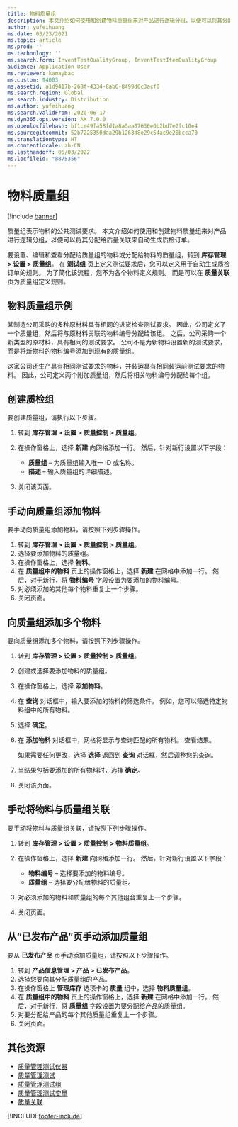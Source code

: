 ```yaml
---
title: 物料质量组
description: 本文介绍如何使用和创建物料质量组来对产品进行逻辑分组，以便可以将其分配给质量关联来自动生成质检订单。
author: yufeihuang
ms.date: 03/23/2021
ms.topic: article
ms.prod: ''
ms.technology: ''
ms.search.form: InventTestQualityGroup, InventTestItemQualityGroup
audience: Application User
ms.reviewer: kamaybac
ms.custom: 94003
ms.assetid: a1d9417b-268f-4334-8ab6-8499d6c3acf0
ms.search.region: Global
ms.search.industry: Distribution
ms.author: yufeihuang
ms.search.validFrom: 2020-06-17
ms.dyn365.ops.version: AX 7.0.0
ms.openlocfilehash: bf1ce49fa58fd1a8a5aa07636e0b2bd7e2fc10e4
ms.sourcegitcommit: 52b7225350daa29b1263d8e29c54ac9e20bcca70
ms.translationtype: HT
ms.contentlocale: zh-CN
ms.lasthandoff: 06/03/2022
ms.locfileid: "8875356"
---
```

# <a name="item-quality-groups"></a>物料质量组

[!include [banner](../includes/banner.md)]

质量组表示物料的公共测试要求。 本文介绍如何使用和创建物料质量组来对产品进行逻辑分组，以便可以将其分配给质量关联来自动生成质检订单。

要设置、编辑和查看分配给质量组的物料或分配给物料的质量组，转到 **库存管理 \> 设置 \> 质量组**。 在 **测试组** 页上定义测试要求后，您可以定义用于自动生成质检订单的规则。 为了简化该流程，您不为各个物料定义规则。 而是可以在 **质量关联** 页为质量组定义规则。

## <a name="example-of-an-item-quality-group"></a>物料质量组示例

某制造公司采购的多种原材料具有相同的进货检查测试要求。 因此，公司定义了一个质量组，然后将与原材料关联的物料编号分配给该组。 之后，公司采购一个新类型的原材料，具有相同的测试要求。 公司不是为新物料设置新的测试要求，而是将新物料的物料编号添加到现有的质量组。

这家公司还生产具有相同测试要求的物料，并装运具有相同装运前测试要求的物料。 因此，公司定义两个附加质量组，然后将相关物料编号分配给每个组。

## <a name="create-a-quality-group"></a>创建质检组

要创建质量组，请执行以下步骤。

1. 转到 **库存管理 \> 设置 \> 质量控制 \> 质量组**。
1. 在操作窗格上，选择 **新建** 向网格添加一行。 然后，针对新行设置以下字段：

    - **质量组** – 为质量组输入唯一 ID 或名称。
    - **描述** – 输入质量组的详细描述。

1. 关闭该页面。

## <a name="manually-add-items-to-a-quality-group"></a>手动向质量组添加物料

要手动向质量组添加物料，请按照下列步骤操作。

1. 转到 **库存管理 \> 设置 \> 质量控制 \> 质量组**。
1. 选择要添加物料的质量组。
1. 在操作窗格上，选择 **物料**。
1. 在 **质量组中的物料** 页上的操作窗格上，选择 **新建** 在网格中添加一行。 然后，对于新行，将 **物料编号** 字段设置为要添加的物料编号。
1. 对必须添加的其他每个物料重复上一个步骤。
1. 关闭页面。

## <a name="add-multiple-items-to-a-quality-group"></a>向质量组添加多个物料

要向质量组添加多个物料，请按照下列步骤操作。

1. 转到 **库存管理 \> 设置 \> 质量控制 \> 质量组**。
1. 创建或选择要添加物料的质量组。
1. 在操作窗格上，选择 **添加物料**。
1. 在 **查询** 对话框中，输入要添加的物料的筛选条件。 例如，您可以筛选特定物料组中的所有物料。
1. 选择 **确定**。
1. 在 **添加物料** 对话框中，网格将显示与查询匹配的所有物料。 查看结果。

    如果需要任何更改，选择 **选择** 返回到 **查询** 对话框，然后调整您的查询。

1. 当结果包括要添加的所有物料时，选择 **确定**。
1. 关闭该页面。

## <a name="manually-associate-an-item-with-a-quality-group"></a>手动将物料与质量组关联

要手动将物料与质量组关联，请按照下列步骤操作。

1. 转到 **库存管理 \> 设置 \> 质量控制 \> 物料质量组**。
1. 在操作窗格上，选择 **新建** 向网格添加一行。 然后，针对新行设置以下字段：

    - **物料编号** – 选择要添加的物料编号。
    - **质量组** – 选择要分配给物料的质量组。

1. 对必须添加的物料和质量组的每个其他组合重复上一个步骤。
1. 关闭页面。

## <a name="manually-add-a-quality-group-from-the-released-products-page"></a>从“已发布产品”页手动添加质量组

要从 **已发布产品** 页手动添加质量组，请按照以下步骤操作。

1. 转到 **产品信息管理 \> 产品 \> 已发布产品**。
1. 选择您要向其分配质量组的产品。
1. 在操作窗格上 **管理库存** 选项卡的 **质量** 组中，选择 **物料质量组**。
1. 在 **质量组中的物料** 页上的操作窗格上，选择 **新建** 在网格中添加一行。 然后，对于新行，将 **质量组** 字段设置为要分配给产品的质量组。
1. 对要分配给产品的每个其他质量组重复上一个步骤。
1. 关闭页面。

## <a name="additional-resources"></a>其他资源

- [质量管理测试仪器](quality-test-instruments.md)
- [质量管理测试](quality-tests.md)
- [质量管理测试组](quality-test-groups.md)
- [质量管理测试变量](quality-test-variables.md)
- [质量关联](quality-associations.md)

[!INCLUDE[footer-include](../../includes/footer-banner.md)]
